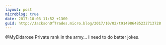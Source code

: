 ```yaml
---
layout: post
microblog: true
date: 2017-10-03 11:52 +1300
guid: http://JacksonOfTrades.micro.blog/2017/10/02/t914986485232713728.html
---
```

@MyEldarose Private rank in the army... I need to do better jokes.
